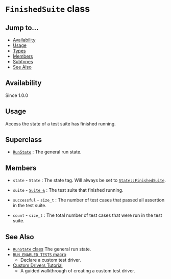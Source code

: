 # `FinishedSuite` class

## Jump to...
- [Availability](#Availability)
- [Usage](#Usage)
- [Types](#Subtypes)
- [Members](#Members)
- [Subtypes](#Subtypes)
- [See Also](#See-Also)

## Availability
Since 1.0.0

## Usage

Access the state of a test suite has finished running.

## Superclass

- [`RunState`](RunState.md) : The general run state.

## Members

- `state` - `State` : The state tag.
  Will always be set to [`State::FinishedSuite`](RunState.State.md).

- `suite` - [`Suite &`](Suite.md) : The test suite that finished running.
- `successful` - `size_t` : The number of test cases that passed all assertion
  in the test suite.
- `count` - `size_t` : The total number of test cases that were run in the test
  suite.

## See Also

- [`RunState` class](RunState.md)
  The general run state.
- [`RUN_ENABLED_TESTS` macro](../Macros/RUN_ENABLED_TESTS.md)
  - Declare a custom test driver.
- [Custom Drivers Tutorial](../../Tutorials/Custom-Drivers.md)
  - A guided walkthrough of creating a custom test driver.
